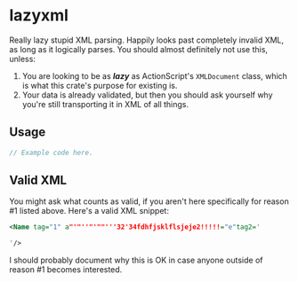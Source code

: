 # lazyxml

Really lazy stupid XML parsing. Happily looks past completely invalid XML, as long as it logically parses. You should almost definitely not use this, unless:

1) You are looking to be as ***lazy*** as ActionScript's `XMLDocument` class, which is what this crate's purpose for existing is.
2) Your data is already validated, but then you should ask yourself why you're still transporting it in XML of all things.

## Usage

```rust
// Example code here.
```

## Valid XML

You might ask what counts as valid, if you aren't here specifically for reason #1 listed above.
Here's a valid XML snippet:

```xml
<Name tag="1" a"'"''"'""'''32'34fdhfjsklflsjeje2!!!!!="e"tag2='

'/>
```

I should probably document why this is OK in case anyone outside of reason #1 becomes interested.
